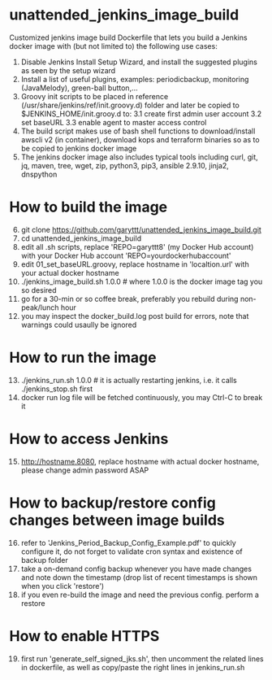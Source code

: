 # unattended_jenkins_image_build

Customized jenkins image build Dockerfile that lets you build a Jenkins docker image with (but not limited to) the following use cases:
1. Disable Jenkins Install Setup Wizard, and install the suggested plugins as seen by the setup wizard
2. Install a list of useful plugins, examples: periodicbackup, monitoring (JavaMelody), green-ball button,...
3. Groovy init scripts to be placed in reference (/usr/share/jenkins/ref/init.groovy.d) folder and later be copied to $JENKINS_HOME/init.grooy.d to:
3.1 create first admin user account
3.2 set baseURL
3.3 enable agent to master access control
4. The build script makes use of bash shell functions to download/install awscli v2 (in container), download kops and terraform binaries so as to be copied to jenkins docker image
5. The jenkins docker image also includes typical tools including curl, git, jq, maven, tree, wget, zip, python3, pip3, ansible 2.9.10, jinja2, dnspython

# How to build the image
6. git clone https://github.com/garyttt/unattended_jenkins_image_build.git
7. cd unattended_jenkins_image_build
8. edit all .sh scripts, replace 'REPO=garyttt8' (my Docker Hub account) with your Docker Hub account 'REPO=yourdockerhubaccount'
9. edit 01_set_baseURL.groovy, replace hostname in 'localtion.url' with your actual docker hostname
10. ./jenkins_image_build.sh 1.0.0  # where 1.0.0 is the docker image tag you so desired
11. go for a 30-min or so coffee break, preferably you rebuild during non-peak/lunch hour
12. you may inspect the docker_build.log post build for errors, note that warnings could usaully be ignored

# How to run the image 
13. ./jenkins_run.sh 1.0.0   # it is actually restarting jenkins, i.e. it calls ./jenkins_stop.sh first
14. docker run log file will be fetched continuously, you may Ctrl-C to break it

# How to access Jenkins
15. http://hostname.8080, replace hostname with actual docker hostname, please change admin password ASAP

# How to backup/restore config changes between image builds
16. refer to 'Jenkins_Period_Backup_Config_Example.pdf' to quickly configure it, do not forget to validate cron syntax and existence of backup folder
17. take a on-demand config backup whenever you have made changes and note down the timestamp (drop list of recent timestamps is shown when you click 'restore')
18. if you even re-build the image and need the previous config. perform a restore

# How to enable HTTPS
19. first run 'generate_self_signed_jks.sh', then uncomment the related lines in dockerfile, as well as copy/paste the right lines in jenkins_run.sh
